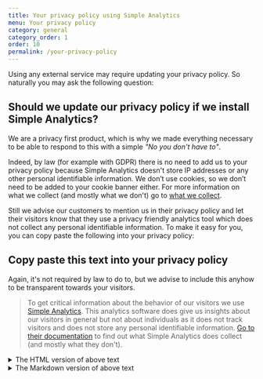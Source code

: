 ```yaml
---
title: Your privacy policy using Simple Analytics
menu: Your privacy policy
category: general
category_order: 1
order: 10
permalink: /your-privacy-policy
---
```


Using any external service may require updating your privacy policy. So naturally you may ask the following question:

## Should we update our privacy policy if we install Simple Analytics?

We are a privacy first product, which is why we made everything necessary to be able to respond to this with a simple *"No you don't have to"*.

Indeed, by law (for example with GDPR) there is no need to add us to your privacy policy because Simple Analytics doesn't store IP addresses or any other personal identifiable information. We don’t use cookies, so we don’t need to be added to your cookie banner either. For more information on what we collect (and mostly what we don't) go to [what we collect](https://docs.simpleanalytics.com/what-we-collect).

Still we advise our customers to mention us in their privacy policy and let their visitors know that they use a privacy friendly analytics tool which does not collect any personal identifiable information. To make it easy for you, you can copy paste the following into your privacy policy:

## Copy paste this text into your privacy policy

Again, it's not required by law to do to, but we advise to include this anyhow to be transparent towards your visitors.

> To get critical information about the behavior of our visitors we use [Simple Analytics](https://simpleanalytics.com). This analytics software does give us insights about our visitors in general but not about individuals as it does not track visitors and does not store any personal identifiable information. [Go to their documentation](https://docs.simpleanalytics.com/what-we-collect) to find out what Simple Analytics does collect (and mostly what they don't).

<details>
<summary>The HTML version of above text</summary>

   ```html
To get critical information about the behavior of our visitors we use <a href="https://simpleanalytics.com" target="_blank">Simple Analytics</a>. This analytics software does give us insights about our visitors in general but not about individuals as it does not track visitors and does not store any personal identifiable information. <a href="https://docs.simpleanalytics.com/what-we-collect" target="_blank">Go to their documentation</a> to find out what Simple Analytics does collect (and mostly what they don't).
   ```

</details>


<details>
<summary>The Markdown version of above text</summary>

   ```markdown
To get critical information about the behavior of our visitors we use [Simple Analytics](https://simpleanalytics.com). This analytics software does give us insights about our visitors in general but not about individuals as it does not track visitors and does not store any personal identifiable information. [Go to their documentation](https://docs.simpleanalytics.com/what-we-collect) to find out what Simple Analytics does collec (and mostly what they don't).
   ```

</details>
